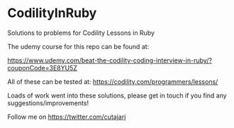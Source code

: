 # CodilityInRuby
Solutions to problems for Codility Lessons in Ruby

The udemy course for this repo can be found at:

https://www.udemy.com/beat-the-codility-coding-interview-in-ruby/?couponCode=3E8YU5Z

All of these can be tested at:
https://codility.com/programmers/lessons/

Loads of work went into these solutions, please get in touch if you find any suggestions/improvements!

Follow me on https://twitter.com/cutajarj

